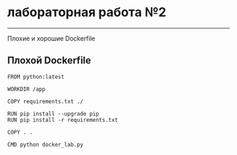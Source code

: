 # лабораторная работа №2
---  
Плохие и хорошие Dockerfile  
## Плохой Dockerfile
```
FROM python:latest

WORKDIR /app

COPY requirements.txt ./

RUN pip install --upgrade pip
RUN pip install -r requirements.txt

COPY . .

CMD python docker_lab.py
```
